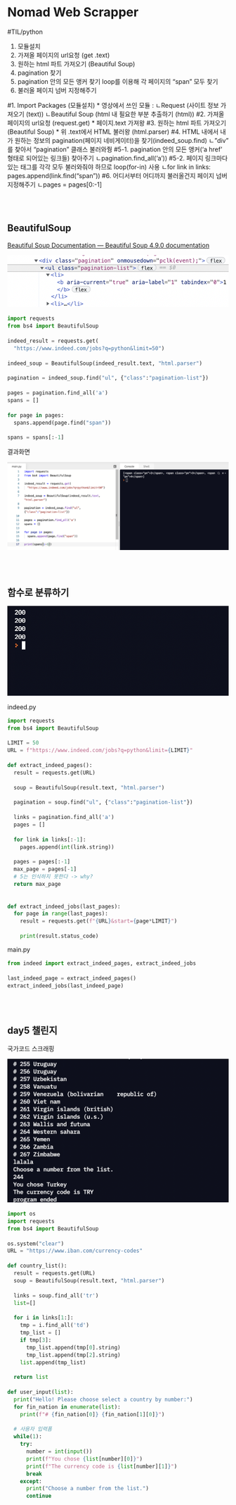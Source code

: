 # Nomad Web Scrapper
#TIL/python

1. 모듈설치
2. 가져올 페이지의 url요청 (get .text)
3. 원하는 html 파트 가져오기 (Beautiful Soup)
4. pagination 찾기
5. pagination 안의 모든 앵커 찾기
loop를 이용해 각 페이지의 “span” 모두 찾기
6. 불러올 페이지 넘버 지정해주기

#1. Import Packages (모듈설치)
	* 영상에서 쓰인 모듈 :
	ㄴRequest (사이트 정보 가져오기 (text))
	ㄴBeautiful Soup (html 내 필요한 부분 추출하기 (html))
#2. 가져올 페이지의 url요청 (request.get)
	* 페이지.text 가져왕
#3. 원하는 html 파트 가져오기 (Beautiful Soup)
	* 위 .text에서 HTML 불러왕 (html.parser)
#4. HTML 내에서 내가 원하는 정보의 pagination(페이지 네비게이터)을 찾기(indeed_soup.find)
	ㄴ”div” 를 찾아서 “pagination” 클래스 불러와줭
#5-1. pagination 안의 모든 앵커(‘a href’ 형태로 되어있는 링크들) 찾아주기
	ㄴpagination.find_all(‘a’))
#5-2. 페이지 링크마다 있는 태그를 각각 모두 불러와줘야 하므로 loop(for-in) 사용
	ㄴfor link in links: pages.append(link.find(“span”))
#6. 어디서부터 어디까지 불러올건지 페이지 넘버 지정해주기
	ㄴpages = pages[0:-1]

<br />

<br />

## 

## BeautifulSoup
[Beautiful Soup Documentation — Beautiful Soup 4.9.0 documentation](https://www.crummy.com/software/BeautifulSoup/bs4/doc/#quick-start)

![E752C819-5E31-4B38-8A83-2A1096098FFA](image/E752C819-5E31-4B38-8A83-2A1096098FFA.png)

```python
import requests
from bs4 import BeautifulSoup 

indeed_result = requests.get(
  "https://www.indeed.com/jobs?q=python&limit=50")

indeed_soup = BeautifulSoup(indeed_result.text, "html.parser")

pagination = indeed_soup.find("ul", {"class":"pagination-list"})

pages = pagination.find_all('a')
spans = []

for page in pages:
  spans.append(page.find("span"))

spans = spans[:-1]
```

결과화면

![D2C97610-1A0C-448E-A8CD-5062F697C240](image/D2C97610-1A0C-448E-A8CD-5062F697C240.png)

<br />

<br />

## 

## 함수로 분류하기

![ED5790EC-756D-4F2D-A656-4D90DBB9A6C8](image/ED5790EC-756D-4F2D-A656-4D90DBB9A6C8.png)

indeed.py

```python
import requests
from bs4 import BeautifulSoup 

LIMIT = 50
URL = f"https://www.indeed.com/jobs?q=python&limit={LIMIT}"

def extract_indeed_pages():
  result = requests.get(URL)

  soup = BeautifulSoup(result.text, "html.parser")

  pagination = soup.find("ul", {"class":"pagination-list"})

  links = pagination.find_all('a')
  pages = []

  for link in links[:-1]:
    pages.append(int(link.string))

  pages = pages[:-1]
  max_page = pages[-1]
  # 5는 인식하지 못한다 -> why?
  return max_page


def extract_indeed_jobs(last_pages):
  for page in range(last_pages):
    result = requests.get(f"{URL}&start={page*LIMIT}")
    
    print(result.status_code)
```


main.py
```python
from indeed import extract_indeed_pages, extract_indeed_jobs

last_indeed_page = extract_indeed_pages()
extract_indeed_jobs(last_indeed_page)
```

<br />

<br />

## day5 챌린지

국가코드 스크래핑

![image-20210813234605059](image/image-20210813234605059.png)



```python
import os
import requests
from bs4 import BeautifulSoup

os.system("clear")
URL = "https://www.iban.com/currency-codes"

def country_list():
  result = requests.get(URL)
  soup = BeautifulSoup(result.text, "html.parser")

  links = soup.find_all('tr')
  list=[]

  for i in links[1:]:
    tmp = i.find_all('td')
    tmp_list = []
    if tmp[3]:
      tmp_list.append(tmp[0].string)
      tmp_list.append(tmp[2].string)
    list.append(tmp_list)
  
  return list

def user_input(list):
  print("Hello! Please choose select a country by number:")
  for fin_nation in enumerate(list):
    print(f"# {fin_nation[0]} {fin_nation[1][0]}")

  # 사용자 입력폼
  while(1):
    try:
      number = int(input())
      print(f"You chose {list[number][0]}")
      print(f"The currency code is {list[number][1]}")
      break
    except:
      print("Choose a number from the list.")
      continue
```